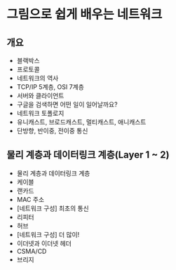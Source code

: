 # 그림으로 쉽게 배우는 네트워크

## 개요

- 블랙박스
- 프로토콜
- 네트워크의 역사
- TCP/IP 5계층, OSI 7계층
- 서버와 클라이언트
- 구글을 검색하면 어떤 일이 일어날까요?
- 네트워크 토폴로지
- 유니캐스트, 브로드캐스트, 멀티캐스트, 애니캐스트
- 단방향, 반이중, 전이중 통신

## 물리 계층과 데이터링크 계층(Layer 1 ~ 2)

- 물리 계층과 데이터링크 계층
- 케이블
- 랜카드
- MAC 주소
- [네트워크 구성] 최초의 통신
- 리피터
- 허브
- [네트워크 구성] 더 많이!
- 이더넷과 이더넷 헤더
- CSMA/CD
- 브리지
